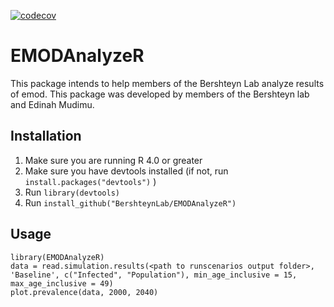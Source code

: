 [![codecov](https://codecov.io/gh/BershteynLab/EMODAnalyzeR/branch/main/graph/badge.svg?token=G6NWONEW83)](https://codecov.io/gh/BershteynLab/EMODAnalyzeR)

# EMODAnalyzeR

This package intends to help members of the Bershteyn Lab analyze results of emod. This package was developed by members of the Bershteyn lab and Edinah Mudimu.

## Installation

1. Make sure you are running R 4.0 or greater
2. Make sure you have devtools installed (if not, run `install.packages("devtools")` )
3. Run `library(devtools)`
4. Run `install_github("BershteynLab/EMODAnalyzeR")`

## Usage

    library(EMODAnalyzeR)
    data = read.simulation.results(<path to runscenarios output folder>, 'Baseline', c("Infected", "Population"), min_age_inclusive = 15, max_age_inclusive = 49)
    plot.prevalence(data, 2000, 2040)
    
